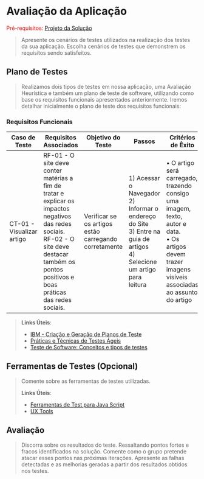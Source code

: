# Avaliação da Aplicação

<span style="color:red">Pré-requisitos: <a href="6-Implementação.md"> Projeto da Solução</a></span>


> Apresente os cenários de testes utilizados na realização dos testes da
> sua aplicação. Escolha cenários de testes que demonstrem os requisitos
> sendo satisfeitos.

## Plano de Testes

> Realizamos dois tipos de testes em nossa aplicação, uma Avaliação Heurística e também um plano
> de teste de software, utilizando como base os requisitos funcionais apresentados anteriormente. 
> Iremos detalhar inicialmente o plano de teste dos requisitos funcionais:
  ### Requisitos Funcionais
|Caso de Teste    | Requisitos Associados  | Objetivo do Teste | Passos | Critérios de Êxito|
|-----------------|------------------------|-------------------|--------|-------------------|
|CT-01 - Visualizar artigo|RF-01 - O site deve conter matérias a fim de tratar e explicar os impactos negativos das redes sociais.<br>RF-02 - O site deve destacar também os pontos positivos e boas práticas das redes sociais.| Verificar se os artigos estão carregando corretamente | 1) Acessar o Navegador<br>2) Informar o endereço do Site<br>3) Entre na guia de artigos<br>4) Selecione um artigo para leitura |•	O artigo será carregado, trazendo consigo uma imagem, texto, autor e data.<br>•	Os artigos devem trazer imagens visíveis associadas ao assunto do artigo


> 
> **Links Úteis**:
> - [IBM - Criação e Geração de Planos de Teste](https://www.ibm.com/developerworks/br/local/rational/criacao_geracao_planos_testes_software/index.html)
> - [Práticas e Técnicas de Testes Ágeis](http://assiste.serpro.gov.br/serproagil/Apresenta/slides.pdf)
> -  [Teste de Software: Conceitos e tipos de testes](https://blog.onedaytesting.com.br/teste-de-software/)

## Ferramentas de Testes (Opcional)

> Comente sobre as ferramentas de testes utilizadas.
> 
> **Links Úteis**:
> - [Ferramentas de Test para Java Script](https://geekflare.com/javascript-unit-testing/)
> - [UX Tools](https://uxdesign.cc/ux-user-research-and-user-testing-tools-2d339d379dc7)

## Avaliação

> Discorra sobre os resultados do teste. Ressaltando pontos fortes e
> fracos identificados na solução. Comente como o grupo pretende atacar
> esses pontos nas próximas iterações. Apresente as falhas detectadas e
> as melhorias geradas a partir dos resultados obtidos nos testes.
